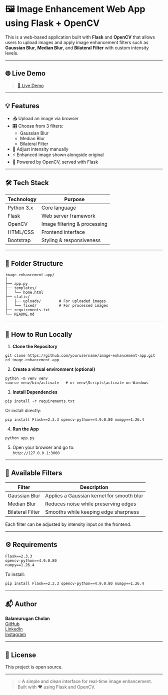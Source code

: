
# 🖼️ Image Enhancement Web App using Flask + OpenCV

This is a web-based application built with **Flask** and **OpenCV** that allows users to upload images and apply image enhancement filters such as **Gaussian Blur**, **Median Blur**, and **Bilateral Filter** with custom intensity levels.

---

## 🌐 Live Demo

> [🔗 Live Demo](https://balamurugancholan.pythonanywhere.com/)

---

## 💡 Features

- 📤 Upload an image via browser  
- 🎛️ Choose from 3 filters:
  - Gaussian Blur
  - Median Blur
  - Bilateral Filter  
- 🔧 Adjust intensity manually  
- ⚡ Enhanced image shown alongside original  
- 🧠 Powered by OpenCV, served with Flask  

---

## 🛠️ Tech Stack

| Technology   | Purpose                    |
|--------------|-----------------------------|
| Python 3.x   | Core language               |
| Flask        | Web server framework        |
| OpenCV       | Image filtering & processing|
| HTML/CSS     | Frontend interface          |
| Bootstrap    | Styling & responsiveness    |

---

## 📁 Folder Structure

```
image-enhancement-app/
│
├── app.py
├── templates/
│   └── home.html
├── static/
│   ├── uploads/        # For uploaded images
│   └── fixed/          # For processed images
├── requirements.txt
└── README.md
```

---

## 🚀 How to Run Locally

1. **Clone the Repository**

```
git clone https://github.com/yourusername/image-enhancement-app.git
cd image-enhancement-app
```

2. **Create a virtual environment (optional)**

```
python -m venv venv
source venv/bin/activate   # or venv\Scripts\activate on Windows
```

3. **Install Dependencies**

```
pip install -r requirements.txt
```

Or install directly:

```
pip install Flask==2.3.3 opencv-python==4.9.0.80 numpy==1.26.4
```

4. **Run the App**

```
python app.py
```

5. Open your browser and go to:  
`http://127.0.0.1:3000`

---

## 🧪 Available Filters

| Filter           | Description                                        |
|------------------|----------------------------------------------------|
| Gaussian Blur     | Applies a Gaussian kernel for smooth blur         |
| Median Blur       | Reduces noise while preserving edges              |
| Bilateral Filter  | Smooths while keeping edge sharpness              |

Each filter can be adjusted by intensity input on the frontend.

---

## ⚙️ Requirements

```
Flask==2.3.3  
opencv-python==4.9.0.80  
numpy==1.26.4
```

To install:

```
pip install Flask==2.3.3 opencv-python==4.9.0.80 numpy==1.26.4
```

---

## 📬 Author

**Balamurugan Cholan**  
[GitHub](https://github.com/balamurugan-cholas)  
[LinkedIn](https://in.linkedin.com/in/bala-murugan-6b73a7369)  
[Instagram](https://www.instagram.com/post_maram/)

---

## 📜 License

This project is open source.

---

> 💡 A simple and clean interface for real-time image enhancement.  
> Built with ❤️ using Flask and OpenCV.
